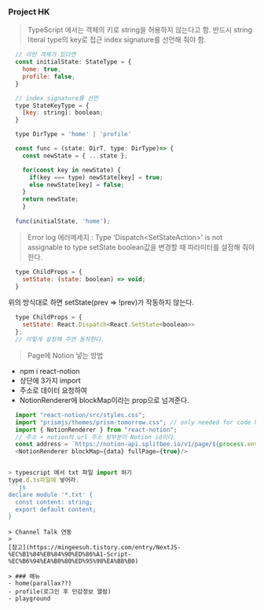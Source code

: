### Project HK

> TypeScript 에서는 객체의 키로 string을 허용하지 않는다고 함.
반드시 string literal type의 key로 접근 index signature를 선언해 줘야 함.

```js
  // 이런 객체가 있다면 
  const initialState: StateType = {
    home: true,
    profile: false,
  }

  // index signature를 선언
  type StateKeyType = {
    [key: string]: boolean;
  } 

  type DirType = 'home' | 'profile'

  const func = (state: DirT, type: DirType)=> {
    const newState = { ...state };

    for(const key in newState) {
      if(key === type) newState[key] = true;
      else newState[key] = false;
    }
    return newState;
    } 
    
  func(initialState, 'home');
``` 

> Error log
에러메세지 : Type 'Dispatch<SetStateAction<boolean>>' is not assignable to type
setState boolean값을 변경할 때 파라미터를 설정해 줘야 한다.
```js
  type ChildProps = {
    setState: (state: boolean) => void;
  }
```
위의 방식대로 하면 setState(prev => !prev)가 작동하지 않는다. 
```js
  type ChildProps = {
    setState: React.Dispatch<React.SetState<boolean>>
  };
  // 이렇게 설정해 주면 동작한다.
```

> Page에 Notion 넣는 방법 
- npm i react-notion
- 상단에 3가지 import
- 주소로 데이터 요청하여 
- NotionRenderer에 blockMap이라는 prop으로 넘겨준다.

```js
  import "react-notion/src/styles.css";
  import "prismjs/themes/prism-tomorrow.css"; // only needed for code highlighting
  import { NotionRenderer } from "react-notion";
  // 주소 + notion의 url 주소 뒷부분이 Notion id이다.
  const address = `https://notion-api.splitbee.io/v1/page/${process.env.REACT_APP_NOTION_ID}`;
  <NotionRenderer blockMap={data} fullPage={true}/>


> typescript 에서 txt 파일 import 하기
type.d.ts파일에 넣어라.
```js
declare module '*.txt' {
  const content: string;
  export default content;
}
```
  
```
> Channel Talk 연동
>
[참고](https://mingeesuh.tistory.com/entry/NextJS-%EC%B1%84%EB%84%90%ED%86%A1-Script-%EC%B6%94%EA%B0%80%ED%95%98%EA%B8%B0)

> ### 메뉴
- home(parallax??)
- profile(로그인 후 민감정보 열람)
- playground
